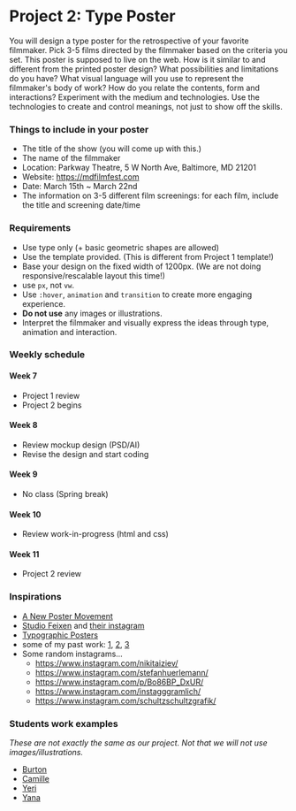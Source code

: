 # Project 2: Type Poster
You will design a type poster for the retrospective of your favorite filmmaker. Pick 3-5 films directed by the filmmaker based on the criteria you set. This poster is supposed to live on the web. How is it similar to and different from the printed poster design? What possibilities and limitations do you have? What visual language will you use to represent the filmmaker's body of work? How do you relate the contents, form and interactions? Experiment with the medium and technologies. Use the technologies to create and control meanings, not just to show off the skills.

### Things to include in your poster
- The title of the show (you will come up with this.)
- The name of the filmmaker
- Location: Parkway Theatre, 5 W North Ave, Baltimore, MD 21201
- Website: https://mdfilmfest.com
- Date: March 15th ~ March 22nd
- The information on 3-5 different film screenings: for each film, include the title and screening date/time

### Requirements
- Use type only (+ basic geometric shapes are allowed)
- Use the template provided. (This is different from Project 1 template!)
- Base your design on the fixed width of 1200px. (We are not doing responsive/rescalable layout this time!)
- use `px`, not `vw`.
- Use `:hover`, `animation` and `transition` to create more engaging experience.
- **Do not use** any images or illustrations.
- Interpret the filmmaker and visually express the ideas through type, animation and interaction.

### Weekly schedule

#### Week 7
- Project 1 review
- Project 2 begins

#### Week 8
- Review mockup design (PSD/AI)
- Revise the design and start coding

#### Week 9
- No class (Spring break)

#### Week 10
- Review work-in-progress (html and css)

#### Week 11
- Project 2 review

### Inspirations
- [A New Poster Movement](https://eyeondesign.aiga.org/a-new-poster-movement/)
- [Studio Feixen](http://www.studiofeixen.ch) and [their instagram](https://www.instagram.com/studiofeixen/)
- [Typographic Posters](https://www.typographicposters.com/posters)
- some of my past work: [1](https://www.instagram.com/p/Bjze9JFDd3M/), [2](https://www.instagram.com/p/BjYbPgDBjSq/), [3](https://www.instagram.com/p/BjUB2-FjSd9/)
- Some random instagrams...
  - https://www.instagram.com/nikitaiziev/
  - https://www.instagram.com/stefanhuerlemann/
  - https://www.instagram.com/p/Bo86BP_DxUR/
  - https://www.instagram.com/instagggramlich/
  - https://www.instagram.com/schultzschultzgrafik/


### Students work examples
*These are not exactly the same as our project. Not that we will not use images/illustrations.*
- [Burton](http://mica-gd2.paperdove.com/2017/poster/wed/Burton-Booz/)
- [Camille](http://mica-gd2.paperdove.com/2017/poster/thu/Camille-GomeraTavarez/)
- [Yeri](http://mica-gd2.paperdove.com/2018/poster/fri/yeri-choi/)
- [Yana](http://mica-gd2.paperdove.com/2018/poster/thu/yana-gevorgyan/)
